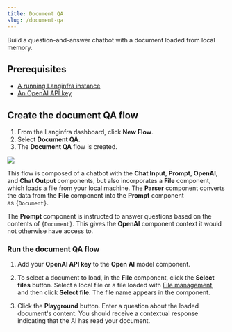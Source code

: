 ```yaml
---
title: Document QA
slug: /document-qa
---
```


Build a question-and-answer chatbot with a document loaded from local memory.

## Prerequisites

- [A running Langinfra instance](/get-started-installation)
- [An OpenAI API key](https://platform.openai.com/)

## Create the document QA flow

1. From the Langinfra dashboard, click **New Flow**.
2. Select **Document QA**.
3. The **Document QA** flow is created.

![](/img/starter-flow-document-qa.png)

This flow is composed of a chatbot with the **Chat Input**, **Prompt**, **OpenAI**, and **Chat Output** components, but also incorporates a **File** component, which loads a file from your local machine. The **Parser** component converts the data from the **File** component into the **Prompt** component as `{Document}`.

The **Prompt** component is instructed to answer questions based on the contents of `{Document}`. This gives the **OpenAI** component context it would not otherwise have access to.

### Run the document QA flow

1. Add your **OpenAI API key** to the **Open AI** model component.

2. To select a document to load, in the **File** component, click the **Select files** button. Select a local file or a file loaded with [File management](/concepts-file-management), and then click **Select file**. The file name appears in the component.

3. Click the **Playground** button. Enter a question about the loaded document's content. You should receive a contextual response indicating that the AI has read your document.

